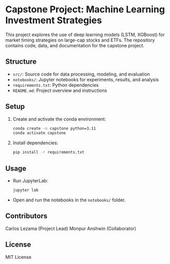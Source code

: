 # Capstone Project: Machine Learning Investment Strategies

This project explores the use of deep learning models (LSTM, XGBoost) for market timing strategies on large-cap stocks and ETFs. The repository contains code, data, and documentation for the capstone project.

## Structure
- `src/`: Source code for data processing, modeling, and evaluation
- `notebooks/`: Jupyter notebooks for experiments, results, and analysis
- `requirements.txt`: Python dependencies
- `README.md`: Project overview and instructions

## Setup
1. Create and activate the conda environment:
   ```sh
   conda create -n capstone python=3.11
   conda activate capstone
   ```
2. Install dependencies:
   ```sh
   pip install -r requirements.txt
   ```

## Usage
- Run JupyterLab:
  ```sh
  jupyter lab
  ```
- Open and run the notebooks in the `notebooks/` folder.

## Contributors
Carlos Lezama (Project Lead)
Monpur Anshwin (Collaborator)

## License
MIT License
